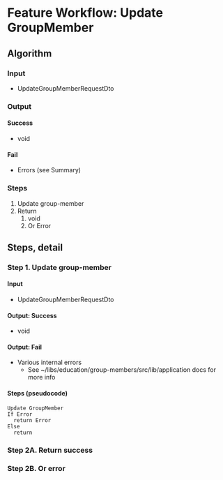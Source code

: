# Feature Workflow: Update GroupMember

## Algorithm

### Input

- UpdateGroupMemberRequestDto

### Output

#### Success

- void

#### Fail

- Errors (see Summary)

### Steps

1. Update group-member
2. Return
   1. void
   2. Or Error

## Steps, detail

### Step 1. Update group-member

#### Input

- UpdateGroupMemberRequestDto

#### Output: Success

- void

#### Output: Fail

- Various internal errors
  - See ~/libs/education/group-members/src/lib/application docs for more info

#### Steps (pseudocode)

```
Update GroupMember
If Error
  return Error
Else
  return
```

### Step 2A. Return success

### Step 2B. Or error
